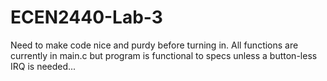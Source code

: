 # ECEN2440-Lab-3


Need to make code nice and purdy before turning in. All functions are currently in main.c but program is functional to specs unless a button-less IRQ is needed...
